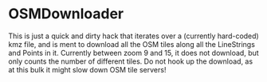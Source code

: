 OSMDownloader
=============

This is just a quick and dirty hack that iterates over a (currently hard-coded) kmz file, and is ment to download all the OSM tiles along all the LineStrings and Points in it. Currently between zoom 9 and 15, it does not download, but only counts the number of different tiles. Do not hook up the download, as at this bulk it might slow down OSM tile servers!
